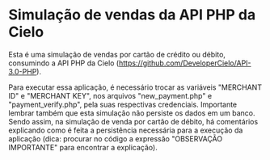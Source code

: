 # Simulação de vendas da API PHP da Cielo

Esta é uma simulação de vendas por cartão de crédito ou débito, consumindo a API PHP da Cielo (https://github.com/DeveloperCielo/API-3.0-PHP).

Para executar essa aplicação, é necessário trocar as variáveis "MERCHANT ID" e "MERCHANT KEY", nos arquivos "new_payment.php" e "payment_verify.php", pela suas respectivas credenciais.
Importante lembrar também que esta simulação não persiste os dados em um banco. Sendo assim, na simulação de venda por cartão de débito, há comentários explicando como é feita a persistência necessária para a execução da aplicação (dica: procurar no código a expressão "OBSERVAÇÃO IMPORTANTE" para encontrar a explicação).
